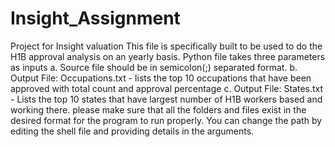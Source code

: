 # Insight_Assignment
Project for Insight valuation This file is specifically built to be used to do the H1B approval analysis on an yearly basis. Python file takes three parameters as inputs a. Source file should be in semicolon(;) separated format. b. Output File: Occupations.txt - lists the top 10 occupations that have been approved with total count and approval percentage c. Output File: States.txt - Lists the top 10 states that have largest number of H1B workers based and working there. please make sure that all the folders and files exist in the desired format for the program to run properly. You can change the path by editing the shell file and providing details in the arguments.
